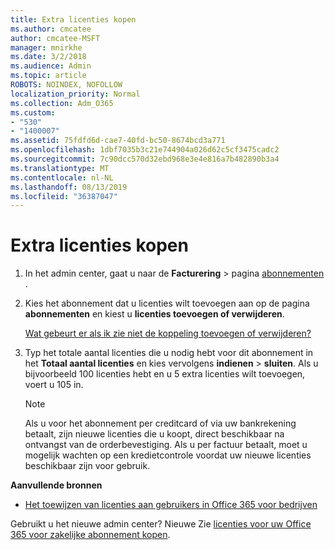 ```yaml
---
title: Extra licenties kopen
ms.author: cmcatee
author: cmcatee-MSFT
manager: mnirkhe
ms.date: 3/2/2018
ms.audience: Admin
ms.topic: article
ROBOTS: NOINDEX, NOFOLLOW
localization_priority: Normal
ms.collection: Adm_O365
ms.custom:
- "530"
- "1400007"
ms.assetid: 75fdfd6d-cae7-40fd-bc50-8674bcd3a771
ms.openlocfilehash: 1dbf7035b3c21e744904a026d62c5cf3475cadc2
ms.sourcegitcommit: 7c90dcc570d32ebd968e3e4e816a7b482890b3a4
ms.translationtype: MT
ms.contentlocale: nl-NL
ms.lasthandoff: 08/13/2019
ms.locfileid: "36387047"
---
```

# <a name="buy-additional-licenses"></a>Extra licenties kopen

1. In het admin center, gaat u naar de **Facturering** \> pagina [abonnementen](https://go.microsoft.com/fwlink/p/?linkid=842054) .

2. Kies het abonnement dat u licenties wilt toevoegen aan op de pagina **abonnementen** en kiest u **licenties toevoegen of verwijderen**.

    [Wat gebeurt er als ik zie niet de koppeling toevoegen of verwijderen?](https://docs.microsoft.com/en-us/office365/admin/subscriptions-and-billing/buy-licenses#what-if-i-dont-see-the-addremove-licenses-link)

3. Typ het totale aantal licenties die u nodig hebt voor dit abonnement in het **Totaal aantal licenties** en kies vervolgens **indienen** \> **sluiten**. Als u bijvoorbeeld 100 licenties hebt en u 5 extra licenties wilt toevoegen, voert u 105 in.

    > [!NOTE]
    > Als u voor het abonnement per creditcard of via uw bankrekening betaalt, zijn nieuwe licenties die u koopt, direct beschikbaar na ontvangst van de orderbevestiging. Als u per factuur betaalt, moet u mogelijk wachten op een kredietcontrole voordat uw nieuwe licenties beschikbaar zijn voor gebruik.
  
**Aanvullende bronnen**

- [Het toewijzen van licenties aan gebruikers in Office 365 voor bedrijven](https://docs.microsoft.com/en-us/office365/admin/subscriptions-and-billing/assign-licenses-to-users)

Gebruikt u het nieuwe admin center? Nieuwe Zie [licenties voor uw Office 365 voor zakelijke abonnement kopen](https://docs.microsoft.com/en-us/office365/admin/subscriptions-and-billing/buy-licenses).